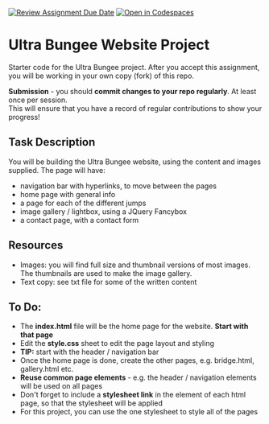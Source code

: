 [![Review Assignment Due Date](https://classroom.github.com/assets/deadline-readme-button-22041afd0340ce965d47ae6ef1cefeee28c7c493a6346c4f15d667ab976d596c.svg)](https://classroom.github.com/a/GH4e_ED5)
[![Open in Codespaces](https://classroom.github.com/assets/launch-codespace-2972f46106e565e64193e422d61a12cf1da4916b45550586e14ef0a7c637dd04.svg)](https://classroom.github.com/open-in-codespaces?assignment_repo_id=18355021)
# Ultra Bungee Website Project
Starter code for the Ultra Bungee project. 
After you accept this assignment, you will be working in your own copy (fork) of this repo.

**Submission** - you should **commit changes to your repo regularly**. At least once per session.  
This will ensure that you have a record of regular contributions to show your progress!

## Task Description
You will be building the Ultra Bungee website, using the content and images supplied. The page will have:
- navigation bar with hyperlinks, to move between the pages
- home page with general info
- a page for each of the different jumps
- image gallery / lightbox, using a JQuery Fancybox
- a contact page, with a contact form

## Resources
- Images: you will find full size and thumbnail versions of most images. The thumbnails are used to make the image gallery.
- Text copy: see txt file for some of the written content

## To Do:
- The **index.html** file will be the home page for the website. **Start with that page**
- Edit the **style.css** sheet to edit the page layout and styling
- **TIP:** start with the header / navigation bar
- Once the home page is done, create the other pages, e.g. bridge.html, gallery.html etc.
- **Reuse common page elements** - e.g. the header / navigation elements will be used on all pages
- Don't forget to include a **stylesheet link** in the <head> element of each html page, so that the stylesheet will be applied
- For this project, you can use the one stylesheet to style all of the pages
